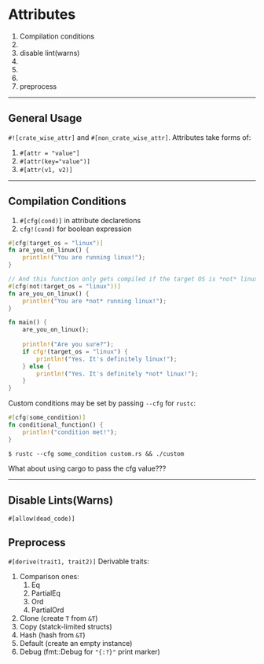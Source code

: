 # Attributes
1. Compilation conditions
2.
3. disable lint(warns)
4.
5.
6.
7. preprocess

---
## General Usage
`#![crate_wise_attr]` and `#[non_crate_wise_attr]`.
Attributes take forms of:
1. `#[attr = "value"]`
2. `#[attr(key="value")]`
3. `#[attr(v1, v2)]`

---
## Compilation Conditions
1. `#[cfg(cond)]` in attribute declaretions
2. `cfg!(cond)` for boolean expression

```rust
#[cfg(target_os = "linux")]
fn are_you_on_linux() {
    println!("You are running linux!");
}

// And this function only gets compiled if the target OS is *not* linux
#[cfg(not(target_os = "linux"))]
fn are_you_on_linux() {
    println!("You are *not* running linux!");
}

fn main() {
    are_you_on_linux();
    
    println!("Are you sure?");
    if cfg!(target_os = "linux") {
        println!("Yes. It's definitely linux!");
    } else {
        println!("Yes. It's definitely *not* linux!");
    }
}
```

Custom conditions may be set by passing `--cfg` for `rustc`:
```rust
#[cfg(some_condition)]
fn conditional_function() {
    println!("condition met!");
}
```
`$ rustc --cfg some_condition custom.rs && ./custom`

What about using cargo to pass the cfg value???

---
## Disable Lints(Warns)
`#[allow(dead_code)]`

## Preprocess
`#[derive(trait1, trait2)]`
Derivable traits:
1. Comparison ones:
    1. Eq
    2. PartialEq
    3. Ord
    4. PartialOrd
2. Clone (create `T` from `&T`)
3. Copy (statck-limited structs)
4. Hash (hash from `&T`)
5. Default (create an empty instance)
6. Debug (fmt::Debug for `"{:?}"` print marker)